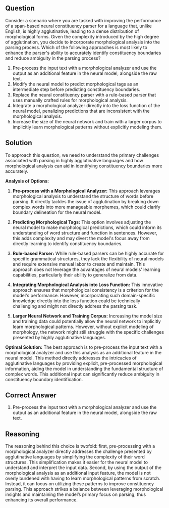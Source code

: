 ## Question
Consider a scenario where you are tasked with improving the performance of a span-based neural constituency parser for a language that, unlike English, is highly agglutinative, leading to a dense distribution of morphological forms. Given the complexity introduced by the high degree of agglutination, you decide to incorporate morphological analysis into the parsing process. Which of the following approaches is most likely to enhance the parser's ability to accurately identify constituency boundaries and reduce ambiguity in the parsing process?

1. Pre-process the input text with a morphological analyzer and use the output as an additional feature in the neural model, alongside the raw text.
2. Modify the neural model to predict morphological tags as an intermediate step before predicting constituency boundaries.
3. Replace the neural constituency parser with a rule-based parser that uses manually crafted rules for morphological analysis.
4. Integrate a morphological analyzer directly into the loss function of the neural model, penalizing predictions that are inconsistent with the morphological analysis.
5. Increase the size of the neural network and train with a larger corpus to implicitly learn morphological patterns without explicitly modeling them.

## Solution
To approach this question, we need to understand the primary challenges associated with parsing in highly agglutinative languages and how morphological analysis can aid in identifying constituency boundaries more accurately.

**Analysis of Options:**

1. **Pre-process with a Morphological Analyzer:** This approach leverages morphological analysis to understand the structure of words before parsing. It directly tackles the issue of agglutination by breaking down complex words into more manageable morphemes, which could clarify boundary delineation for the neural model.

2. **Predicting Morphological Tags:** This option involves adjusting the neural model to make morphological predictions, which could inform its understanding of word structure and function in sentences. However, this adds complexity and may divert the model's focus away from directly learning to identify constituency boundaries.

3. **Rule-based Parser:** While rule-based parsers can be highly accurate for specific grammatical structures, they lack the flexibility of neural models and require extensive manual labor to create and maintain. This approach does not leverage the advantages of neural models' learning capabilities, particularly their ability to generalize from data.

4. **Integrating Morphological Analysis into Loss Function:** This innovative approach ensures that morphological consistency is a criterion for the model's performance. However, incorporating such domain-specific knowledge directly into the loss function could be technically challenging and might not directly address the parsing task.

5. **Larger Neural Network and Training Corpus:** Increasing the model size and training data could potentially allow the neural network to implicitly learn morphological patterns. However, without explicit modeling of morphology, the network might still struggle with the specific challenges presented by highly agglutinative languages.

**Optimal Solution:** The best approach is to pre-process the input text with a morphological analyzer and use this analysis as an additional feature in the neural model. This method directly addresses the intricacies of agglutinative languages by providing explicit, pre-processed morphological information, aiding the model in understanding the fundamental structure of complex words. This additional input can significantly reduce ambiguity in constituency boundary identification.

## Correct Answer
1. Pre-process the input text with a morphological analyzer and use the output as an additional feature in the neural model, alongside the raw text.

## Reasoning
The reasoning behind this choice is twofold: first, pre-processing with a morphological analyzer directly addresses the challenge presented by agglutinative languages by simplifying the complexity of their word structures. This simplification makes it easier for the neural model to understand and interpret the input data. Second, by using the output of the morphological analysis as an additional input feature, the model is not overly burdened with having to learn morphological patterns from scratch. Instead, it can focus on utilizing these patterns to improve constituency parsing. This approach strikes a balance between leveraging morphological insights and maintaining the model’s primary focus on parsing, thus enhancing its overall performance.